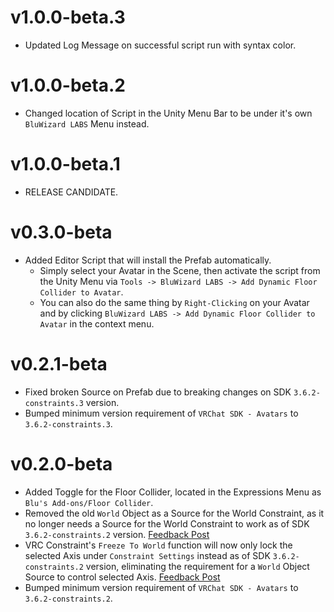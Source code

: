 # v1.0.0-beta.3
- Updated Log Message on successful script run with syntax color.

# v1.0.0-beta.2
- Changed location of Script in the Unity Menu Bar to be under it's own `BluWizard LABS` Menu instead.

# v1.0.0-beta.1
- RELEASE CANDIDATE.

# v0.3.0-beta
- Added Editor Script that will install the Prefab automatically.
  - Simply select your Avatar in the Scene, then activate the script from the Unity Menu via `Tools -> BluWizard LABS -> Add Dynamic Floor Collider to Avatar`.
  - You can also do the same thing by `Right-Clicking` on your Avatar and by clicking `BluWizard LABS -> Add Dynamic Floor Collider to Avatar` in the context menu.

# v0.2.1-beta
- Fixed broken Source on Prefab due to breaking changes on SDK `3.6.2-constraints.3` version.
- Bumped minimum version requirement of `VRChat SDK - Avatars` to `3.6.2-constraints.3`.

# v0.2.0-beta
- Added Toggle for the Floor Collider, located in the Expressions Menu as `Blu's Add-ons/Floor Collider`.
- Removed the old `World` Object as a Source for the World Constraint, as it no longer needs a Source for the World Constraint to work as of SDK `3.6.2-constraints.2` version. [Feedback Post](https://feedback.vrchat.com/open-beta/p/1471-freeze-to-world-doesnt-work-if-parent-constraint-has-0-sources)
- VRC Constraint's `Freeze To World` function will now only lock the selected Axis under `Constraint Settings` instead as of SDK `3.6.2-constraints.2` version, eliminating the requirement for a `World` Object Source to control selected Axis. [Feedback Post](https://feedback.vrchat.com/open-beta/p/vrc-constraints-freeze-world-axis-should-only-freeze-the-selected-axis-in-the-co)
- Bumped minimum version requirement of `VRChat SDK - Avatars` to `3.6.2-constraints.2`.